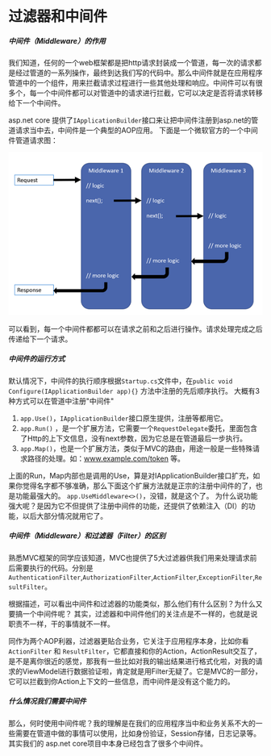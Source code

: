 # 过滤器和中间件

##### 中间件（Middleware）的作用

我们知道，任何的一个web框架都是把http请求封装成一个管道，每一次的请求都是经过管道的一系列操作，最终到达我们写的代码中。那么中间件就是在应用程序管道中的一个组件，用来拦截请求过程进行一些其他处理和响应。中间件可以有很多个，每一个中间件都可以对管道中的请求进行拦截，它可以决定是否将请求转移给下一个中间件。

asp.net core 提供了`IApplicationBuilder`接口来让把中间件注册到asp.net的管道请求当中去，中间件是一个典型的AOP应用。 下面是一个微软官方的一个中间件管道请求图：

![image](../img/11.png)

可以看到，每一个中间件都都可以在请求之前和之后进行操作。请求处理完成之后传递给下一个请求。

##### 中间件的运行方式

默认情况下，中间件的执行顺序根据`Startup.cs`文件中，在`public void Configure(IApplicationBuilder app){}` 方法中注册的先后顺序执行。
大概有3种方式可以在管道中注册"中间件"

1. `app.Use()`，`IApplicationBuilder`接口原生提供，注册等都用它。
2. `app.Run()` ，是一个扩展方法，它需要一个`RequestDelegate`委托，里面包含了Http的上下文信息，没有next参数，因为它总是在管道最后一步执行。
3. `app.Map()`，也是一个扩展方法，类似于MVC的路由，用途一般是一些特殊请求路径的处理。如：www.example.com/token 等。

上面的Run，Map内部也是调用的Use，算是对IApplicationBuilder接口扩充，如果你觉得名字都不够准确，那么下面这个扩展方法就是正宗的注册中间件的了，也是功能最强大的。
`app.UseMiddleware<>()`，没错，就是这个了。 为什么说功能强大呢？是因为它不但提供了注册中间件的功能，还提供了依赖注入（DI）的功能，以后大部分情况就用它了。

##### 中间件（Middleware）和过滤器（Filter）的区别

熟悉MVC框架的同学应该知道，MVC也提供了5大过滤器供我们用来处理请求前后需要执行的代码。分别是`AuthenticationFilter`,`AuthorizationFilter`,`ActionFilter`,`ExceptionFilter`,`ResultFilter`。

根据描述，可以看出中间件和过滤器的功能类似，那么他们有什么区别？为什么又要搞一个中间件呢？
其实，过滤器和中间件他们的关注点是不一样的，也就是说职责不一样，干的事情就不一样。

同作为两个AOP利器，过滤器更贴合业务，它关注于应用程序本身，比如你看`ActionFilter` 和 `ResultFilter`，它都直接和你的Action，ActionResult交互了，是不是离你很近的感觉，那我有一些比如对我的输出结果进行格式化啦，对我的请求的ViewModel进行数据验证啦，肯定就是用Filter无疑了。它是MVC的一部分，它可以拦截到你Action上下文的一些信息，而中间件是没有这个能力的。

##### 什么情况我们需要中间件

那么，何时使用中间件呢？我的理解是在我们的应用程序当中和业务关系不大的一些需要在管道中做的事情可以使用，比如身份验证，Session存储，日志记录等。其实我们的 asp.net core项目中本身已经包含了很多个中间件。
